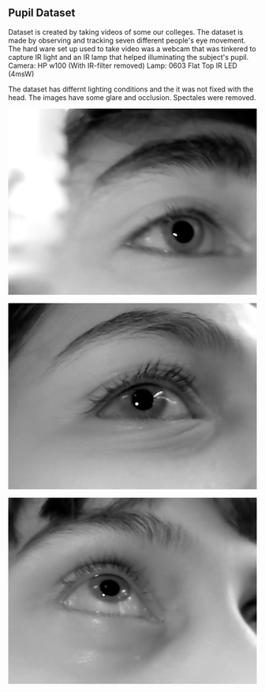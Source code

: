 
## Pupil Dataset
Dataset is created by taking videos of some our colleges. The dataset is made by observing and tracking seven different people's eye movement. 
The hard ware set up used to take video was a webcam that was tinkered to capture IR light and an IR lamp that helped illuminating the subject's pupil.
Camera: HP w100 (With IR-filter removed)
Lamp: 0603 Flat Top IR LED (4msW)

The dataset has differnt lighting conditions and the it was not fixed with the head. The images have some glare and occlusion. Spectales were removed.

![image info](https://github.com/nityam2002/CSE-541-Computer-Vision-2023-Insight-Innovators/blob/main/Dataset/B70.jpg)

![image info](https://github.com/nityam2002/CSE-541-Computer-Vision-2023-Insight-Innovators/blob/main/Dataset/F285.jpg)

![image info](https://github.com/nityam2002/CSE-541-Computer-Vision-2023-Insight-Innovators/blob/main/Dataset/G319.jpg)

